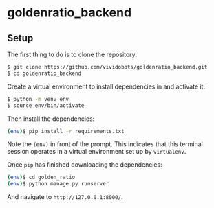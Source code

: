 # goldenratio_backend 

## Setup

The first thing to do is to clone the repository:

```sh
$ git clone https://github.com/vividobots/goldenratio_backend.git
$ cd goldenratio_backend
```

Create a virtual environment to install dependencies in and activate it:

```sh
$ python -m venv env
$ source env/bin/activate
```

Then install the dependencies:

```sh
(env)$ pip install -r requirements.txt
```
Note the `(env)` in front of the prompt. This indicates that this terminal
session operates in a virtual environment set up by `virtualenv`.

Once `pip` has finished downloading the dependencies:
```sh
(env)$ cd golden_ratio
(env)$ python manage.py runserver
```
And navigate to `http://127.0.0.1:8000/`.
